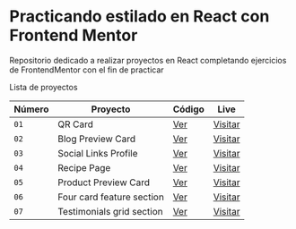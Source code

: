 # Practicando estilado en React con Frontend Mentor

Repositorio dedicado a realizar proyectos en React completando ejercicios de FrontendMentor con el fin de practicar

Lista de proyectos

| Número | Proyecto                  | Código                                     | Live                                                                       |
| --- | --- | --- | --- |
| `01`   | QR Card                   | [Ver](01-qr-card)                          | [Visitar](https://qr-card-rho.vercel.app/)                                 |
| `02`   | Blog Preview Card         | [Ver](02-blog-preview-card)                | [Visitar](https://practice-react-frontendmentor.vercel.app/)               |
| `03`   | Social Links Profile      | [Ver](03-social-links-profile)             | [Visitar](https://practice-react-frontendmentor-84gd.vercel.app/)          |
| `04`   | Recipe Page               | [Ver](04-recipe-page)                      | [Visitar](https://practice-react-frontendmentor-uopt.vercel.app/)          |
| `05`   | Product Preview Card      | [Ver](05-product-preview-card)             | [Visitar](https://product-preview-card-swart.vercel.app/)                  |
| `06`   | Four card feature section | [Ver](06-four-card-feature-section-master) | [Visitar](https://four-card-feature-section-master-five-kappa.vercel.app/) |
| `07`   | Testimonials grid section | [Ver](07-testimonials-grid-section-main)   | [Visitar](https://07-testimonials-grid-section-main.vercel.app/)           |
